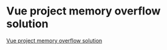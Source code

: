 # Vue project memory overflow solution
[Vue project memory overflow solution](https://aiwithcloud.com/2022/09/16/vue_project_memory_overflow_solution/)